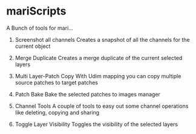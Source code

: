 mariScripts
===========

A Bunch of tools for mari...

1. Screenshot all channels
	Creates a snapshot of all the channels for the current object

2. Merge Duplicate
	Creates a merge duplicate of the current selected layers 

3. Multi Layer-Patch Copy
	With Udim mapping you can copy multiple source patches to target patches

4. Patch Bake
	Bake the selected patches to images manager

5. Channel Tools
	A couple of tools to easy out some channel operations 
	like deleting, copying and sharing
	
6. Toggle Layer Visibility
	Toggles the visibility of the selected layers
	